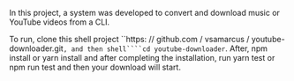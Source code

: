 <p>In this project, a system was developed to convert and download music or YouTube videos from a CLI.

To run, clone this shell project ``https: // github.com / vsamarcus / youtube-downloader.git` , and then shell````cd youtube-downloader `. After, npm install or yarn install and after completing the installation, run yarn test or npm run test and then your download will start.</p>

